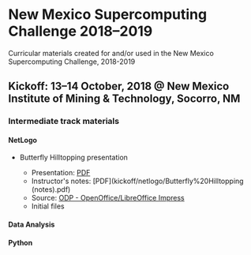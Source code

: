 # New Mexico Supercomputing Challenge 2018&ndash;2019

Curricular materials created for and/or used in the New Mexico Supercomputing Challenge, 2018-2019

## Kickoff: 13&ndash;14 October, 2018 @ New Mexico Institute of Mining &amp; Technology, Socorro, NM

### Intermediate track materials

#### NetLogo

* Butterfly Hilltopping presentation 

    * Presentation: [PDF](kickoff/netlogo/Butterfly%20Hilltopping.pdf)
    * Instructor's notes: [PDF](kickoff/netlogo/Butterfly%20Hilltopping (notes).pdf)
    * Source: [ODP - OpenOffice/LibreOffice Impress](kickoff/netlogo/Butterfly%20Hilltopping.odp)
    * Initial files
    
#### Data Analysis

#### Python

